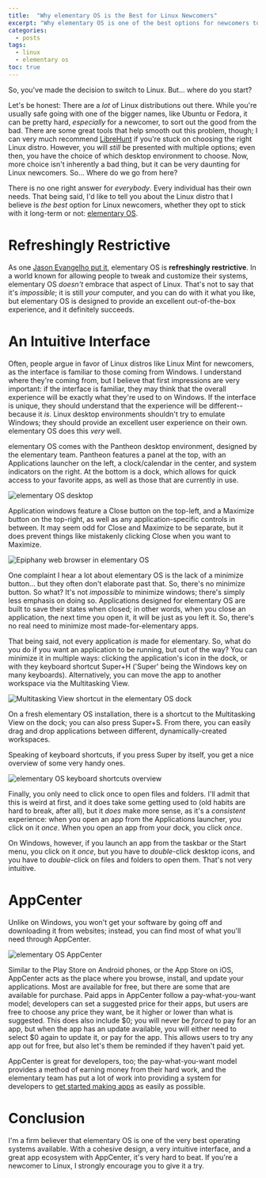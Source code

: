 ```yaml
---
title:  "Why elementary OS is the Best for Linux Newcomers"
excerpt: "Why elementary OS is one of the best options for newcomers to the Linux world."
categories:
  - posts
tags:
  - linux
  - elementary os
toc: true
---
```

So, you've made the decision to switch to Linux. But... where do you start?

Let's be honest: There are a *lot* of Linux distributions out there. While you're usually safe going with one of the bigger names, like Ubuntu or Fedora, it can be pretty hard, *especially* for a newcomer, to sort out the good from the bad. There are some great tools that help smooth out this problem, though; I can very much recommend [LibreHunt](https://librehunt.org) if you're stuck on choosing the right Linux distro. However, you will *still* be presented with multiple options; even then, you have the choice of which desktop environment to choose. Now, more choice isn't inherently a bad thing, but it can be very daunting for Linux newcomers. So... Where do we go from here?

There is no one right answer for *everybody*. Every individual has their own needs. That being said, I'd like to tell you about the Linux distro that I believe is *the best* option for Linux newcomers, whether they opt to stick with it long-term or not: [elementary OS](https://elementary.io).

<!--more-->

# Refreshingly Restrictive

As one [Jason Evangelho put it](https://www.forbes.com/sites/jasonevangelho/2019/01/25/elementary-os-how-i-learned-to-stop-tweaking-and-love-the-workflow/#53d3b86b3bae), elementary OS is **refreshingly restrictive**. In a world known for allowing people to tweak and customize their systems, elementary OS *doesn't* embrace that aspect of Linux. That's not to say that it's *impossible*; it is still *your* computer, and you can do with it what you like, but elementary OS is designed to provide an excellent out-of-the-box experience, and it definitely succeeds.

# An Intuitive Interface

Often, people argue in favor of Linux distros like Linux Mint for newcomers, as the interface is familiar to those coming from Windows. I understand where they're coming from, but I believe that first impressions are very important: if the interface is familiar, they may think that the overall experience will be exactly what they're used to on Windows. If the interface is unique, they should understand that the experience will be different--because it *is*.  Linux desktop environments shouldn't try to emulate Windows; they should provide an excellent user experience on their own. elementary OS does this *very* well.

elementary OS comes with the Pantheon desktop environment, designed by the elementary team. Pantheon features a panel at the top, with an Applications launcher on the left, a clock/calendar in the center, and system indicators on the right. At the bottom is a dock, which allows for quick access to your favorite apps, as well as those that are currently in use.

![elementary OS desktop](https://spee.ch/@akzel94:0/Screenshot-from-2019-04-08-14-18-41modified.png?outpoint=879cb1ff9b955b5bcdc7bf195e29e2ff75235415531d7ab0fe6bdf2baa2700c8:0)

Application windows feature a Close button on the top-left, and a Maximize button on the top-right, as well as any application-specific controls in between. It may seem odd for Close and Maximize to be separate, but it does prevent things like mistakenly clicking Close when you want to Maximize.

![Epiphany web browser in elementary OS](https://spee.ch/@akzel94:0/Screenshot-from-2019-04-08-14-22-49modified.png?outpoint=ad8b2e59bb7db290a963ee637fae31db5e7df12319dec037f104d70cdcd4c860:0)

One complaint I hear a lot about elementary OS is the lack of a minimize button... but they often don't elaborate past that. So, there's no minimize button. So what? It's not *impossible* to minimize windows; there's simply less emphasis on doing so. Applications designed for elementary OS are built to save their states when closed; in other words, when you close an application, the next time you open it, it will be just as you left it. So, there's no real need to minimize most made-for-elementary apps.

That being said, not every application *is* made for elementary. So, what do you do if you want an application to be running, but out of the way? You can minimize it in multiple ways: clicking the application's icon in the dock, or with they keyboard shortcut Super+H ('Super' being the Windows key on many keyboards). Alternatively, you can move the app to another workspace via the Multitasking View.

![Multitasking View shortcut in the elementary OS dock](https://spee.ch/@akzel94:0/Screenshot-from-2019-04-08-14-26-54modified.png?outpoint=null:null)

On a fresh elementary OS installation, there is a shortcut to the Multitasking View on the dock; you can also press Super+S. From there, you can easily drag and drop applications between different, dynamically-created workspaces.

Speaking of keyboard shortcuts, if you press Super by itself, you get a nice overview of some very handy ones.

![elementary OS keyboard shortcuts overview](https://spee.ch/@akzel94:0/Screenshot-from-2019-02-03-17-33-10modified.png?outpoint=null:null)

Finally, you only need to click once to open files and folders. I'll admit that this is weird at first, and it does take some getting used to (old habits are hard to break, after all), but it *does* make more sense, as it's a *consistent* experience: when you open an app from the Applications launcher, you click on it *once*. When you open an app from your dock, you click *once*.

On Windows, however, if you launch an app from the taskbar or the Start menu, you click on it *once*, but you have to *double*-click desktop icons, and you have to *double*-click on files and folders to open them. That's not very intuitive.

# AppCenter

Unlike on Windows, you won't get your software by going off and downloading it from websites; instead, you can find most of what you'll need through AppCenter.

![elementary OS AppCenter](https://spee.ch/@akzel94:0/Screenshot-from-2019-02-03-19-03-03modified.png?outpoint=null:null)

Similar to the Play Store on Android phones, or the App Store on iOS, AppCenter acts as the place where you browse, install, and update your applications. Most are available for free, but there are some that are available for purchase. Paid apps in AppCenter follow a pay-what-you-want model; developers can set a suggested price for their apps, but users are free to choose any price they want, be it higher or lower than what is suggested. This does also include $0; you will never be *forced* to pay for an app, but when the app has an update available, you will either need to select $0 again to update it, or pay for the app. This allows users to try any app out for free, but also let's them be reminded if they haven't paid yet.

AppCenter is great for developers, too; the pay-what-you-want model provides a method of earning money from their hard work, and the elementary team has put a lot of work into providing a system for developers to [get started making apps](https://developer.elementary.io) as easily as possible.

# Conclusion

I'm a firm believer that elementary OS is one of the very best operating systems available. With a cohesive design, a very intuitive interface, and a great app ecosystem with AppCenter, it's very hard to beat. If you're a newcomer to Linux, I strongly encourage you to give it a try.
